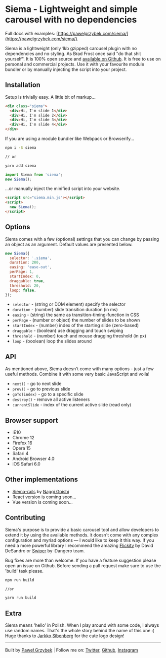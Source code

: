 # Siema - Lightweight and simple carousel with no dependencies

Full docs with examples: [https://pawelgrzybek.com/siema/](https://pawelgrzybek.com/siema/).

Siema is a lightweight (only 1kb gzipped) carousel plugin with no dependencies and no styling. As Brad Frost once said "do that shit yourself". It is 100% open source and [available on Github](https://pawelgrzybek.com/siema/). It is free to use on personal and commercial projects. Use it with your favourite module bundler or by manually injecting the script into your project.

## Installation

Setup is trivially easy. A little bit of markup...

```html
<div class="siema">
  <div>Hi, I'm slide 1</div>
  <div>Hi, I'm slide 2</div>
  <div>Hi, I'm slide 3</div>
  <div>Hi, I'm slide 4</div>
</div>
```

If you are using a module bundler like Webpack or Browserify...

```bash
npm i -S siema

// or

yarn add siema
```

```js
import Siema from 'siema';
new Siema();
```

...or manually inject the minified script into your website.

```html
<script src="siema.min.js"></script>
<script>
  new Siema();
</script>
```

## Options

Siema comes with a few (optional) settings that you can change by passing an object as an argument. Default values are presented below.

```js
new Siema({
  selector: '.siema',
  duration: 200,
  easing: 'ease-out',
  perPage: 1,
  startIndex: 0,
  draggable: true,
  threshold: 20,
  loop: false,
});
```

- `selector` - (string or DOM element) specify the selector
- `duration` - (number) slide transition duration (in ms)
- `easing` - (string) the same as transition-timing-function in CSS
- `perPage` - (number or object) the number of slides to be shown
- `startIndex` - (number) index of the starting slide (zero-based)
- `draggable` - (boolean) use dragging and touch swiping
- `threshold` - (number) touch and mouse dragging threshold (in px)
- `loop` - (boolean) loop the slides around

## API

As mentioned above, Siema doesn't come with many options - just a few useful methods. Combine it with some very basic JavaScript and voila!

- `next()` - go to next slide
- `prev()` - go to previous slide
- `goTo(index)` - go to a specific slide
- `destroy()` - remove all active listeners
- `currentSlide` - index of the current active slide (read only)

## Browser support

- IE10
- Chrome 12
- Firefox 16
- Opera 15
- Safari 4
- Android Browser 4.0
- iOS Safari 6.0

## Other implementations

- [Siema-rails](https://github.com/Naggi-Goishi/siema-rails) by [Naggi Goishi](https://github.com/Naggi-Goishi)
- React version is coming soon...
- Vue version is coming soon...

## Contributing

Siema's purpose is to provide a basic carousel tool and allow developers to extend it by using the available methods. It doesn't come with any complex configuration and myriad options — I would like to keep it this way. If you need a more powerful library I recommend the amazing [Flickity](http://flickity.metafizzy.co/) by David DeSandro or [Swiper](http://idangero.us/swiper/) by iDangero team.

Bug fixes are more than welcome. If you have a feature suggestion please open an issue on Github. Before sending a pull request make sure to use the 'build' task please.

```bash
npm run build

//or

yarn run build
```

## Extra

Siema means 'hello' in Polish. When I play around with some code, I always use random names. That's the whole story behind the name of this one :) Huge thanks to [Jarkko Sibenberg](http://www.sibenberg.com/) for the cute logo design!

- - -

Built by [Paweł Grzybek](https://pawelgrzybek.com/) | Follow me on: [Twitter](https://twitter.com/pawelgrzybek), [Github](https://github.com/pawelgrzybek), [Instagram](https://www.instagram.com/pawelgrzybek/)
